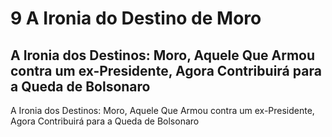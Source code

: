 # 9  A Ironia do Destino de Moro



## A Ironia dos Destinos: Moro, Aquele Que Armou contra um ex-Presidente, Agora Contribuirá para a Queda de Bolsonaro



A Ironia dos Destinos: Moro, Aquele Que Armou contra um ex-Presidente, Agora Contribuirá para a Queda de Bolsonaro




